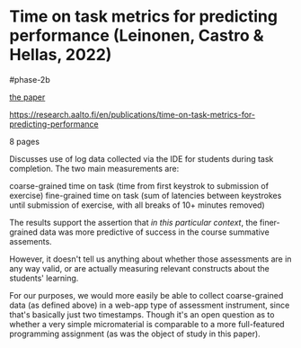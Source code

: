 # Time on task metrics for predicting performance (Leinonen, Castro & Hellas, 2022)

<!-- they develop a CE-specific learning theory -->

#phase-2b

<!-- not 2a because they don't go in depth on a thing they built for the experiment -->

[the paper](./the-paper.pdf)

https://research.aalto.fi/en/publications/time-on-task-metrics-for-predicting-performance

8 pages

Discusses use of log data collected via the IDE for students during task completion. The two main measurements are:

coarse-grained time on task (time from first keystrok to submission of exercise)
fine-grained time on task (sum of latencies between keystrokes until submission of exercise, with all breaks of 10+ minutes removed)

The results support the assertion that _in this particular context_, the finer-grained data was more predictive of success in the course summative assements.

However, it doesn't tell us anything about whether those assessments are in any way valid, or are actually measuring relevant constructs about the students' learning.

For our purposes, we would more easily be able to collect coarse-grained data (as defined above) in a web-app type of assessment instrument, since that's basically just two timestamps. Though it's an open question as to whether a very simple micromaterial is comparable to a more full-featured programming assignment (as was the object of study in this paper).
